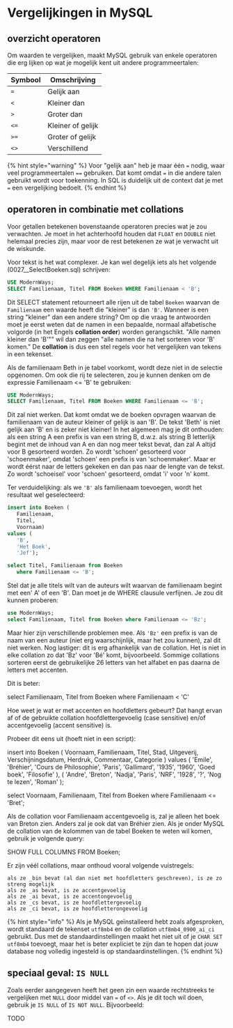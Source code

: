 # Vergelijkingen in MySQL
## overzicht operatoren
Om waarden te vergelijken, maakt MySQL gebruik van enkele operatoren die erg lijken op wat je mogelijk kent uit andere programmeertalen:

| Symbool | Omschrijving      |
|---------|-------------------|
| `=`     | Gelijk aan        |
| `<`     | Kleiner dan       |
| `>`     | Groter dan        |
| `<=`    | Kleiner of gelijk |
| `>=`    | Groter of gelijk  |
| `<>`    | Verschillend      |

{% hint style="warning" %}
Voor "gelijk aan" heb je maar één `=` nodig, waar veel programmeertalen `==` gebruiken. Dat komt omdat `=` in die andere talen gebruikt wordt voor toekenning. In SQL is duidelijk uit de context dat je met `=` een vergelijking bedoelt.
{% endhint %}

## operatoren in combinatie met collations
Voor getallen betekenen bovenstaande operatoren precies wat je zou verwachten. Je moet in het achterhoofd houden dat `FLOAT` en `DOUBLE` niet helemaal precies zijn, maar voor de rest betekenen ze wat je verwacht uit de wiskunde.

Voor tekst is het wat complexer. Je kan wel degelijk iets als het volgende (0027\_\_SelectBoeken.sql) schrijven:

```sql
USE ModernWays;
SELECT Familienaam, Titel FROM Boeken WHERE Familienaam < 'B';
```

Dit SELECT statement retourneert alle rijen uit de tabel `Boeken` waarvan de `Familienaam` een waarde heeft die "kleiner" is dan `'B'`. Wanneer is een string "kleiner" dan een andere string? Om op die vraag te antwoorden moet je eerst weten dat de namen in een bepaalde, normaal alfabetische volgorde (in het Engels **collation order**) worden gerangschikt. "Alle namen kleiner dan 'B'"" wil dan zeggen "alle namen die na het sorteren voor 'B' komen." De **collation** is dus een stel regels voor het vergelijken van tekens in een tekenset.

Als de familienaam Beth in je tabel voorkomt, wordt deze niet in de selectie opgenomen. Om ook die rij te selecteren, zou je kunnen denken om de expressie Familienaam <= 'B' te gebruiken:

```sql
USE ModernWays;
SELECT Familienaam, Titel FROM Boeken WHERE Familienaam <= 'B';
```

Dit zal niet werken. Dat komt omdat we de boeken opvragen waarvan de familienaam van de auteur kleiner of gelijk is aan 'B'.
De tekst 'Beth' is niet gelijk aan 'B' en is zeker niet kleiner!
In het algemeen mag je dit onthouden: als een string A een prefix is van een string B, d.w.z. als string B letterlijk begint met de inhoud van A en dan nog meer tekst bevat, dan zal A altijd voor B gesorteerd worden.
Zo wordt 'schoen' gesorteerd voor 'schoenmaker', omdat 'schoen' een prefix is van 'schoenmaker'.
Maar er wordt éérst naar de letters gekeken en dan pas naar de lengte van de tekst.
Zo wordt 'schoeisel' voor 'schoen' gesorteerd, omdat 'i' voor 'n' komt.

Ter verduidelijking: als we `'B'` als familienaam toevoegen, wordt het resultaat wel geselecteerd:

```sql
insert into Boeken (
   Familienaam,
   Titel,
   Voornaam)
values (
   'B',
   'Het Boek',
   'Jef');

select Titel, Familienaam from Boeken
   where Familienaam <= 'B';
```

Stel dat je alle titels wilt van de auteurs wilt waarvan de familienaam begint met een' A' of een 'B'. Dan moet je de WHERE clausule verfijnen. Je zou dit kunnen proberen:

```sql
use ModernWays;
select Familienaam, Titel from Boeken where Familienaam <= 'Bz';
```

Maar hier zijn verschillende problemen mee. Als `'Bz'` een prefix is van de naam van een auteur (niet erg waarschijnlijk, maar het zou kunnen), zal dit niet werken. Nog lastiger: dit is erg afhankelijk van de collation. Het is niet in elke collation zo dat 'Bz' voor 'Bé' komt, bijvoorbeeld. Sommige collations sorteren eerst de gebruikelijke 26 letters van het alfabet en pas daarna de letters met accenten.

Dit is beter:

select Familienaam, Titel from Boeken where Familienaam < 'C'

Hoe weet je wat er met accenten en hoofdletters gebeurt? Dat hangt ervan af of de gebruikte collation hoofdlettergevoelig (case sensitive) en/of accentgevoelig (accent sensitive) is.

Probeer dit eens uit (hoeft niet in een script):

insert into Boeken (
   Voornaam,
   Familienaam,
   Titel,
   Stad,
   Uitgeverij,
   Verschijningsdatum,
   Herdruk,
   Commentaar,
   Categorie
)
values
(
   'Emile',
   'Bréhier',
   'Cours de Philosophie',
   'Paris',
   'Gallimard',
   '1935',
   '1960',
   'Goed boek',
   'Filosofie'
),
(
   'Andre',
   'Breton',
   'Nadja',
   'Paris',
   'NRF',
   '1928',
   '?',
   'Nog te lezen',
   'Roman'
);

select Voornaam, Familienaam, Titel from Boeken
   where Familienaam <= 'Bret';

Als de collation voor Familienaam accentgevoelig is, zal je alleen het boek van Breton zien. Anders zal je ook dat van Bréhier zien. Als je onder MySQL de collation van de kolommen van de tabel Boeken te weten wil komen, gebruik je volgende query:

SHOW FULL COLUMNS FROM Boeken;

Er zijn véél collations, maar onthoud vooral volgende vuistregels:

    als ze _bin bevat (al dan niet met hoofdletters geschreven), is ze zo streng mogelijk
    als ze _as bevat, is ze accentgevoelig
    als ze _ai bevat, is ze accentongevoelig
    als ze _cs bevat, is ze hoofdlettergevoelig
    als ze _ci bevat, is ze hoofdletterongevoelig

{% hint style="info" %}
Als je MySQL geïnstalleerd hebt zoals afgesproken, wordt standaard de tekenset `utf8mb4` en de collation `utf8mb4_0900_ai_ci` gebruikt. Dus met de standaardinstellingen maakt het niet uit of je `CHAR SET utf8mb4` toevoegt, maar het is beter expliciet te zijn dan te hopen dat jouw database nog volledig ingesteld is op standaardinstellingen.
{% endhint %}

## speciaal geval: `IS NULL`
Zoals eerder aangegeven heeft het geen zin een waarde rechtstreeks te vergelijken met `NULL` door middel van `=` of `<>`. Als je dit toch wil doen, gebruik je `IS NULL` of `IS NOT NULL`. Bijvoorbeeld:

TODO
